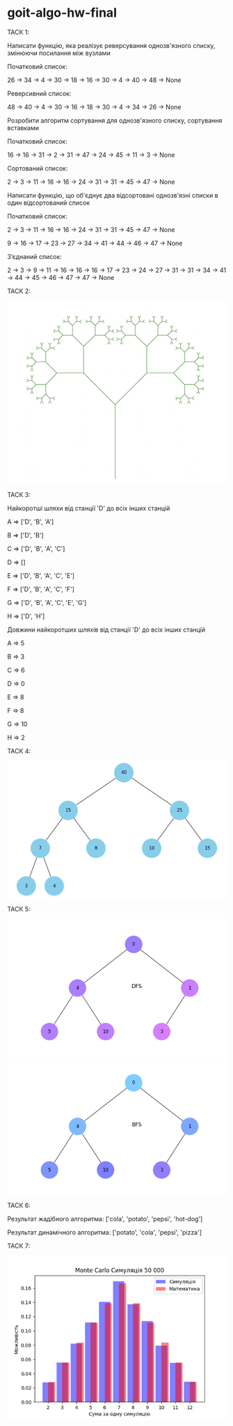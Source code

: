 # goit-algo-hw-final

ТАСК 1:

Hаписати функцію, яка реалізує реверсування однозв'язного списку, змінюючи посилання між вузлами

Початковий список:

26 -> 34 -> 4 -> 30 -> 18 -> 16 -> 30 -> 4 -> 40 -> 48 -> None

Реверсивний список:

48 -> 40 -> 4 -> 30 -> 16 -> 18 -> 30 -> 4 -> 34 -> 26 -> None


Розробити алгоритм сортування для однозв'язного списку, сортування вставками

Початковий список:

16 -> 16 -> 31 -> 2 -> 31 -> 47 -> 24 -> 45 -> 11 -> 3 -> None

Сортований список:

2 -> 3 -> 11 -> 16 -> 16 -> 24 -> 31 -> 31 -> 45 -> 47 -> None


Написати функцію, що об'єднує два відсортовані однозв'язні списки в один відсортований список

Початковий список:

2 -> 3 -> 11 -> 16 -> 16 -> 24 -> 31 -> 31 -> 45 -> 47 -> None

9 -> 16 -> 17 -> 23 -> 27 -> 34 -> 41 -> 44 -> 46 -> 47 -> None

Зʼєднаний список:

2 -> 3 -> 9 -> 11 -> 16 -> 16 -> 16 -> 17 -> 23 -> 24 -> 27 -> 31 -> 31 -> 34 -> 41 -> 44 -> 45 -> 46 -> 47 -> 47 -> None

ТАСК 2:

![Дерево Пифагора](image.png)


ТАСК 3:

Hайкоротші шляхи від станції 'D' до всіх інших станцій

A => ['D', 'B', 'A'] 

B => ['D', 'B'] 

C => ['D', 'B', 'A', 'C'] 

D => [] 

E => ['D', 'B', 'A', 'C', 'E'] 

F => ['D', 'B', 'A', 'C', 'F'] 

G => ['D', 'B', 'A', 'C', 'E', 'G'] 

H => ['D', 'H'] 



Довжини найкоротших шляхів від станції 'D' до всіх інших станцій

A => 5

B => 3

C => 6

D => 0

E => 8

F => 8

G => 10

H => 2


ТАСК 4:


![Купа](./task4/task4.png)


ТАСК 5:

![DFS](./task5/DFS.png)
![BFS](./task5/BFS.png)


ТАСК 6:

Результат жадібного алгоритма: ['cola', 'potato', 'pepsi', 'hot-dog']

Результат динамічного алгоритма: ['potato', 'cola', 'pepsi', 'pizza']


ТАСК 7:

![Monte Carlo](./task7/Monte%20Carlo.png)